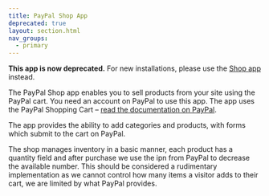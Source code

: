```yaml
---
title: PayPal Shop App
deprecated: true
layout: section.html
nav_groups:
  - primary
---
```


**This app is now deprecated.** For new installations, please use the [Shop app](/addons/shop/) instead.

The PayPal Shop app enables you to sell products from your site using
the PayPal cart. You need an account on PayPal to use this app. The app
uses the PayPal Shopping Cart – [read the documentation on
PayPal](https://www.paypal.com/uk/cgi-bin/webscr?cmd=_pdn_cart_techview_outside).

The app provides the ability to add categories and products, with forms
which submit to the cart on PayPal.

The shop manages inventory in a basic manner, each product has a
quantity field and after purchase we use the ipn from PayPal to decrease
the available number. This should be considered a rudimentary
implementation as we cannot control how many items a visitor adds to
their cart, we are limited by what PayPal provides.
